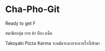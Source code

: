 # Cha-Pho-Git
Ready to get F

สมาชิกกลุ่ม
กาย ต้า ป้อง แน็ค

Takoyaki
Pizza
Karma
จะหมัดจะมวยจะควยไรก็เข้ามา
